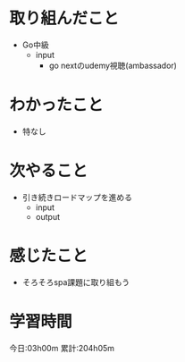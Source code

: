 # 取り組んだこと
  - Go中級
    - input
      - go nextのudemy視聴(ambassador)


# わかったこと
  - 特なし

# 次やること
  - 引き続きロードマップを進める
    - input
    - output

# 感じたこと
 - そろそろspa課題に取り組もう

# 学習時間
今日:03h00m
累計:204h05m
